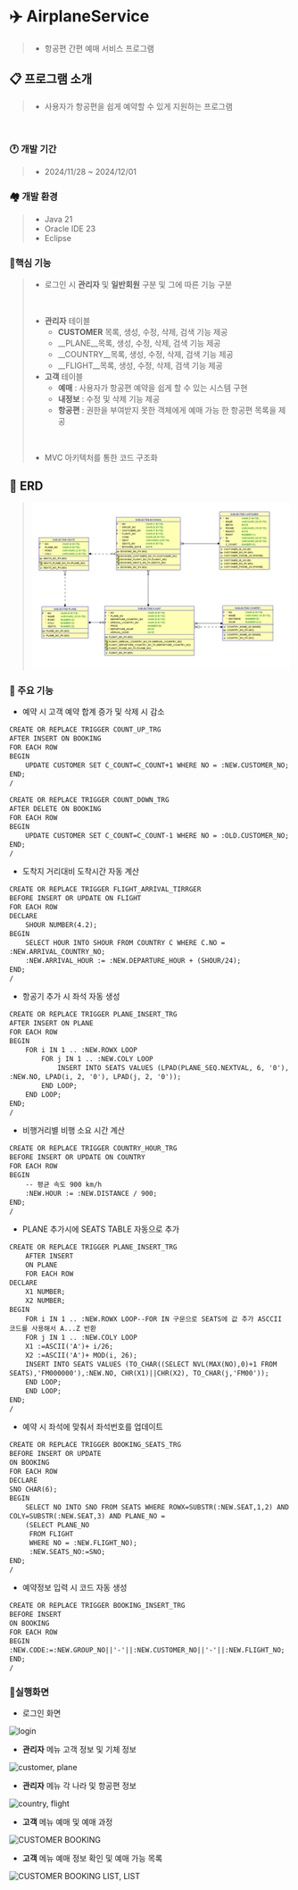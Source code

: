 # ✈️ AirplaneService
>+ 항공편 간편 예매 서비스 프로그램

## 📋 프로그램 소개
>- 사용자가 항공편을 쉽게 예약할 수 있게 지원하는 프로그램
<br>

### 🕐 개발 기간
>- 2024/11/28 ~ 2024/12/01

### 🏘️ 개발 환경
>- Java 21
>- Oracle IDE 23
>- Eclipse

### 🧰핵심 기능
>- 로그인 시 __관리자__ 및 __일반회원__ 구분 및 그에 따른 기능 구분
>
><br>
>
>   - __관리자__ 테이블
>       - __CUSTOMER__ 목록, 생성, 수정, 삭제, 검색 기능 제공
>       - __PLANE__목록, 생성, 수정, 삭제, 검색 기능 제공
>       - __COUNTRY__목록, 생성, 수정, 삭제, 검색 기능 제공
>       - __FLIGHT__목록, 생성, 수정, 삭제, 검색 기능 제공
>   - __고객__ 테이블
>       - __예매__   : 사용자가 항공편 예약을 쉽게 할 수 있는 시스템 구현
>       - __내정보__ : 수정 및 삭제 기능 제공
>       - __항공편__ : 권한을 부여받지 못한 객체에게 예매 가능 한 항공편 목록을 제공
>
><br>
>
>- MVC 아키텍처를 통한 코드 구조화

## 💠 ERD
>![](https://github.com/munjungbae/airPlaneService/blob/main/Relational.png)

### 📝 주요 기능
- 예약 시 고객 예약 합계 증가 및 삭제 시 감소
```
CREATE OR REPLACE TRIGGER COUNT_UP_TRG
AFTER INSERT ON BOOKING
FOR EACH ROW
BEGIN
    UPDATE CUSTOMER SET C_COUNT=C_COUNT+1 WHERE NO = :NEW.CUSTOMER_NO;
END;
/
```
```
CREATE OR REPLACE TRIGGER COUNT_DOWN_TRG
AFTER DELETE ON BOOKING
FOR EACH ROW
BEGIN
    UPDATE CUSTOMER SET C_COUNT=C_COUNT-1 WHERE NO = :OLD.CUSTOMER_NO;
END;
/
```
- 도착지 거리대비 도착시간 자동 계산
```
CREATE OR REPLACE TRIGGER FLIGHT_ARRIVAL_TIRRGER
BEFORE INSERT OR UPDATE ON FLIGHT
FOR EACH ROW
DECLARE
    SHOUR NUMBER(4.2);
BEGIN
    SELECT HOUR INTO SHOUR FROM COUNTRY C WHERE C.NO = :NEW.ARRIVAL_COUNTRY_NO;
    :NEW.ARRIVAL_HOUR := :NEW.DEPARTURE_HOUR + (SHOUR/24);
END;
/
```
- 항공기 추가 시 좌석 자동 생성
```
CREATE OR REPLACE TRIGGER PLANE_INSERT_TRG
AFTER INSERT ON PLANE
FOR EACH ROW
BEGIN
    FOR i IN 1 .. :NEW.ROWX LOOP
        FOR j IN 1 .. :NEW.COLY LOOP
            INSERT INTO SEATS VALUES (LPAD(PLANE_SEQ.NEXTVAL, 6, '0'), :NEW.NO, LPAD(i, 2, '0'), LPAD(j, 2, '0'));
        END LOOP;
    END LOOP;
END;
/
```
- 비행거리별 비행 소요 시간 계산
```
CREATE OR REPLACE TRIGGER COUNTRY_HOUR_TRG
BEFORE INSERT OR UPDATE ON COUNTRY
FOR EACH ROW
BEGIN
    -- 평균 속도 900 km/h
    :NEW.HOUR := :NEW.DISTANCE / 900;
END;
/
```
- PLANE 추가시에 SEATS TABLE 자동으로 추가
```
CREATE OR REPLACE TRIGGER PLANE_INSERT_TRG
    AFTER INSERT 
    ON PLANE
    FOR EACH ROW
DECLARE
    X1 NUMBER;
    X2 NUMBER;
BEGIN
    FOR i IN 1 .. :NEW.ROWX LOOP--FOR IN 구문으로 SEATS에 값 추가 ASCCII 코드를 사용해서 A...Z 반환
    FOR j IN 1 .. :NEW.COLY LOOP
    X1 :=ASCII('A')+ i/26; 
    X2 :=ASCII('A')+ MOD(i, 26);
    INSERT INTO SEATS VALUES (TO_CHAR((SELECT NVL(MAX(NO),0)+1 FROM SEATS),'FM000000'),:NEW.NO, CHR(X1)||CHR(X2), TO_CHAR(j,'FM00'));
    END LOOP;
    END LOOP;
END;
/
```
- 예약 시 좌석에 맞춰서 좌석번호를 업데이트
```
CREATE OR REPLACE TRIGGER BOOKING_SEATS_TRG
BEFORE INSERT OR UPDATE
ON BOOKING
FOR EACH ROW
DECLARE
SNO CHAR(6);
BEGIN
    SELECT NO INTO SNO FROM SEATS WHERE ROWX=SUBSTR(:NEW.SEAT,1,2) AND COLY=SUBSTR(:NEW.SEAT,3) AND PLANE_NO = 
    (SELECT PLANE_NO 
     FROM FLIGHT
     WHERE NO = :NEW.FLIGHT_NO);
     :NEW.SEATS_NO:=SNO;
END;
/
```
- 예약정보 입력 시 코드 자동 생성
```
CREATE OR REPLACE TRIGGER BOOKING_INSERT_TRG
BEFORE INSERT
ON BOOKING
FOR EACH ROW
BEGIN
:NEW.CODE:=:NEW.GROUP_NO||'-'||:NEW.CUSTOMER_NO||'-'||:NEW.FLIGHT_NO;
END;
/
```

### 📝실행화면

- 로그인 화면

 ![login](https://github.com/user-attachments/assets/9cfdd855-2c08-496a-9478-eb34d884700a)
 
- __관리자__ 메뉴 고객 정보 및 기체 정보

![customer, plane](https://github.com/user-attachments/assets/918322b8-d32d-43e2-aba0-91f51851ee51)

- __관리자__ 메뉴 각 나라 및 항공편 정보

![country, flight](https://github.com/user-attachments/assets/8a9ca208-922b-4365-8c5e-086eff18df05)

- __고객__ 메뉴 예매 및 예매 과정

![CUSTOMER BOOKING](https://github.com/user-attachments/assets/bb50e043-2c54-4b11-a2f9-abfe7ea3a214)

- __고객__ 메뉴 예매 정보 확인 및 예매 가능 목록

![CUSTOMER BOOKING LIST, LIST](https://github.com/user-attachments/assets/f89280a7-2adf-44b4-b1d9-7f3f89c4e188)

